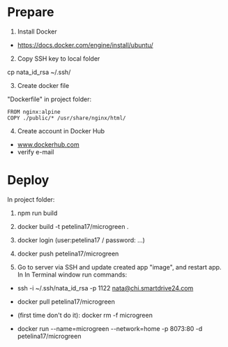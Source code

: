 
# Prepare

1. Install Docker 

* https://docs.docker.com/engine/install/ubuntu/

2. Copy SSH key to local folder 

cp nata_id_rsa ~/.ssh/

3. Create docker file

"Dockerfile" in project folder:

    FROM nginx:alpine
    COPY ./public/* /usr/share/nginx/html/

4. Create account in Docker Hub

* www.dockerhub.com
* verify e-mail


# Deploy

In project folder:

1. npm run build

2. docker build -t petelina17/microgreen .

3. docker login (user:petelina17 / password: ...)

4. docker push petelina17/microgreen

5. Go to server via SSH and update created app "image", and restart app.  
  In In Terminal window run commands:

  * ssh -i ~/.ssh/nata_id_rsa -p 1122 nata@chi.smartdrive24.com

  * docker pull petelina17/microgreen

  * (first time don't do it):
    docker rm -f microgreen
    
  * docker run --name=microgreen --network=home -p 8073:80 -d petelina17/microgreen
